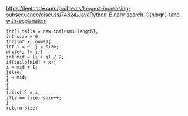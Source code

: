 https://leetcode.com/problems/longest-increasing-subsequence/discuss/74824/JavaPython-Binary-search-O(nlogn)-time-with-explanation
```
int[] tails = new int[nums.length];
int size = 0;
for(int x: nums){
int i = 0, j = size;
while(i != j){
int mid = (i + j) / 2;
if(tails[mid] < x){
i = mid + 1;
}else{
j = mid;
}
}
tails[i] = x;
if(i == size) size++;
}
return size;
```